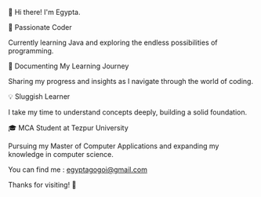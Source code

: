 👋 Hi there! I'm Egypta.

🌱 Passionate Coder

Currently learning Java and exploring the endless possibilities of programming.

📝 Documenting My Learning Journey

Sharing my progress and insights as I navigate through the world of coding.

💡 Sluggish Learner

I take my time to understand concepts deeply, building a solid foundation.

🎓 MCA Student at Tezpur University

Pursuing my Master of Computer Applications and expanding my knowledge in computer science.

You can find me : egyptagogoi@gmail.com

Thanks for visiting! 🚀
